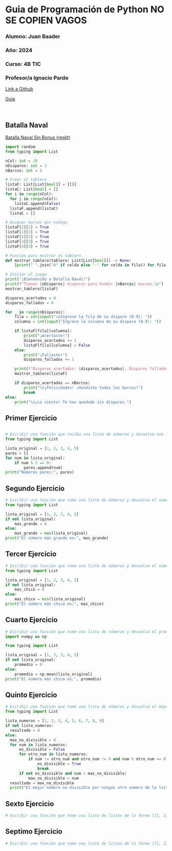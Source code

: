 # Guia  de Programación de Python  NO SE COPIEN VAGOS

### **Alumno:** Juan Baader

### **Año:** 2024

### **Curso:** 4B TIC

### **Profesor/a** Ignacio Pardo

[Link a Github](https://github.com/juanpanpanyz/python)

[Guia](https://github.com/IgnacioPardo/Tecnologias_Exponenciales_2024/tree/main/Ejercicios#ejercicio-1](url))

<br>

## **Batalla Naval**
[Batalla Naval Sin Bonus (replit)](https://replit.com/@juanpanpanyz/PythonBatallaNavalSinBonus)
```python
import random
from typing import List

nCol: int = 10
nDisparos: int = 2
nBarcos: int = 5

# Crear el tablero
listaF: List[List[bool]] = [[]]
listaC: List[bool] = [] 
for i in range(nCol):
  for j in range(nCol):
    listaC.append(False)
  listaF.append(listaC)
  listaC = []

# Asignar barcos por código
listaF[2][1] = True
listaF[1][1] = True
listaF[2][2] = True
listaF[3][3] = True
listaF[4][4] = True

# Función para mostrar el tablero
def mostrar_tablero(tablero: List[List[bool]]) -> None:
    [print(" ".join("X" if celda else "-" for celda in fila)) for fila in tablero]

# Iniciar el juego
print("¡Bienvenido a Batalla Naval!")
print(f"Tienes {nDisparos} disparos para hundir {nBarcos} barcos.\n")
mostrar_tablero(listaF)

disparos_acertados = 0
disparos_fallados = 0

for _ in range(nDisparos):
    fila = int(input("\nIngrese la fila de su disparo (0-9): "))
    columna = int(input("Ingrese la columna de su disparo (0-9): "))

    if listaF[fila][columna]:
        print("¡Acertaste!")
        disparos_acertados += 1
        listaF[fila][columna] = False
    else:
        print("¡Fallaste!")
        disparos_fallados += 1

    print(f"Disparos acertados: {disparos_acertados}, Disparos fallados: {disparos_fallados}")
    mostrar_tablero(listaF)

    if disparos_acertados == nBarcos:
        print("\n¡Felicidades! ¡Hundiste todos los barcos!")
        break
else:
    print("\n¡Lo siento! Te has quedado sin disparos.")

```



## **Primer Ejercicio**

```python

# Escribir una función que reciba una lista de números y devuelva una lista con los números pares.
from typing import List

lista_original = [1, 2, 3, 4, 5]
pares = []
for num in lista_original:
    if num % 2 == 0:
        pares.append(num)
print("Números pares:", pares)
```

## **Segundo Ejercicio**

```python
# Escribir una función que tome una lista de números y devuelva el numero mas grande. Si la lista está vacía, devolver 0.
from typing import List

lista_original = [1, 2, 3, 4, 5]
if not lista_original:
    mas_grande = 0
else:
    mas_grande = max(lista_original)
print("El número más grande es:", mas_grande)
```

## **Tercer Ejercicio**

```python
# Escribir una función que tome una lista de números y devuelva el numero mas chico. Si la lista está vacía, devolver 0.
from typing import List

lista_original = [1, 2, 3, 4, 5]
if not lista_original:
    mas_chico = 0
else:
    mas_chico = min(lista_original)
print("El número más chico es:", mas_chico)
```

## **Cuarto Ejercicio**

```python
# Escribir una función que tome una lista de números y devuelva el promedio de los números. Si la lista está vacía, devolver 0.
import numpy as np

from typing import List

lista_original = [1, 2, 3, 4, 5]
if not lista_original:
    promedio = 0
else:
    promedio = np.mean(lista_original)
print("El número más chico es:", promedio)
```

## **Quinto Ejercicio**

```python
# Escribir una función que tome una lista de números y devuelva el mayor número que no sea divisible por ningún otro número de la lista. Si la lista está vacía, devolver 0.
from typing import List

lista_numeros = [1, 2, 3, 4, 5, 6, 7, 8, 9]
if not lista_numeros:
  resultado = 0
else:
  max_no_divisible = 0
  for num in lista_numeros:
      es_divisible = False
      for otro_num in lista_numeros:
          if num != otro_num and otro_num != 0 and num % otro_num == 0:
              es_divisible = True
              break
      if not es_divisible and num > max_no_divisible:
          max_no_divisible = num
  resultado = max_no_divisible
  print("El mayor número no divisible por ningún otro número de la lista es:", resultado)
```

## **Sexto Ejercicio**

```python
# Escribir una función que tome una lista de listas de la forma [[1, 2, 3], [4, 5, 6], [7, 8, 9]] y devuelva una lista con los números de todas las listas: [1, 2, 3, 4, 5, 6, 7, 8, 9]. Si la lista está vacía, devolver una lista vacía. Bonus: Resolver con una comprensión de listas.
```

## **Septimo Ejercicio**

```python
# Escribir una función que tome una lista de listas de la forma [[1, 2, 3], [4, 5, 6], [7, 8, 9]] y devuelva una lista con el mayor numero de cada sublista: [3, 6, 9]. Bonus: Resolver con una comprensión de listas.
```
